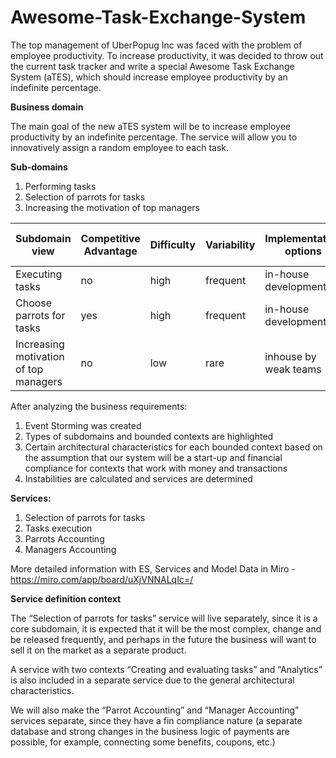 # Awesome-Task-Exchange-System
The top management of UberPopug Inc was faced with the problem of employee productivity. To increase productivity, it was decided to throw out the current task tracker and write a special Awesome Task Exchange System (aTES), which should increase employee productivity by an indefinite percentage.

**Business domain**

The main goal of the new aTES system will be to increase employee productivity by an indefinite percentage. The service will allow you to innovatively assign a random employee to each task.

**Sub-domains**
1. Performing tasks
2. Selection of parrots for tasks
3. Increasing the motivation of top managers

| Subdomain view | Competitive Advantage | Difficulty | Variability | Implementation options | Interest problems | Intended type of subdomain |
| --- | --- | --- | --- | --- | --- | --- |
| Executing tasks | no | high | frequent | in-house development | low | generic |
| Choose parrots for tasks | yes | high | frequent | in-house development | high | core |
| Increasing motivation of top managers | no | low | rare | inhouse by weak teams | low | supporting |

After analyzing the business requirements:

1. Event Storming was created
2. Types of subdomains and bounded contexts are highlighted
3. Certain architectural characteristics for each bounded context based on the assumption that our system will be a start-up and financial compliance for contexts that work with money and transactions
4. Instabilities are calculated and services are determined

**Services:**
1. Selection of parrots for tasks
2. Tasks execution
3. Parrots Accounting
4. Managers Accounting

More detailed information with ES, Services and Model Data in Miro - https://miro.com/app/board/uXjVNNALqIc=/

**Service definition context**

The “Selection of parrots for tasks” service will live separately, since it is a core subdomain, it is expected that it will be the most complex, change and be released frequently, and perhaps in the future the business will want to sell it on the market as a separate product.

A service with two contexts “Creating and evaluating tasks” and “Analytics” is also included in a separate service due to the general architectural characteristics.

We will also make the “Parrot Accounting” and “Manager Accounting” services separate, since they have a fin compliance nature (a separate database and strong changes in the business logic of payments are possible, for example, connecting some benefits, coupons, etc.)
